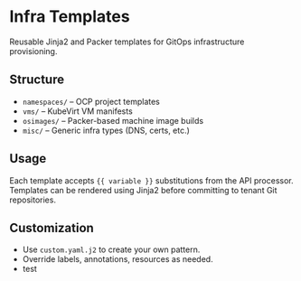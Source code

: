 # Infra Templates

Reusable Jinja2 and Packer templates for GitOps infrastructure provisioning.

## Structure

- `namespaces/` – OCP project templates
- `vms/` – KubeVirt VM manifests
- `osimages/` – Packer-based machine image builds
- `misc/` – Generic infra types (DNS, certs, etc.)

## Usage

Each template accepts `{{ variable }}` substitutions from the API processor. Templates can be rendered using Jinja2 before committing to tenant Git repositories.

## Customization

- Use `custom.yaml.j2` to create your own pattern.
- Override labels, annotations, resources as needed.
- test
